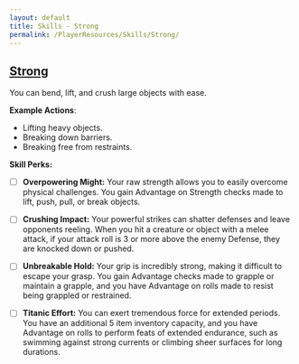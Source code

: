 ```yaml
---
layout: default
title: Skills - Strong
permalink: /PlayerResources/Skills/Strong/
---
```

## [Strong](#Strong)
You can bend, lift, and crush large objects with ease.

**Example Actions**:
- Lifting heavy objects.
- Breaking down barriers.
- Breaking free from restraints.

**Skill Perks:**
- ☐ **Overpowering Might:** Your raw strength allows you to easily overcome physical challenges. You gain Advantage on Strength checks made to lift, push, pull, or break objects. 
  
- ☐ **Crushing Impact:** Your powerful strikes can shatter defenses and leave opponents reeling. When you hit a creature or object with a melee attack, if your attack roll is 3 or more above the enemy Defense, they are knocked down or pushed.
  
- ☐ **Unbreakable Hold:** Your grip is incredibly strong, making it difficult to escape your grasp. You gain Advantage checks made to grapple or maintain a grapple, and you have Advantage on rolls made to resist being grappled or restrained.
  
- ☐ **Titanic Effort:** You can exert tremendous force for extended periods. You have an additional 5 item inventory capacity, and you have Advantage on rolls to perform feats of extended endurance, such as swimming against strong currents or climbing sheer surfaces for long durations.